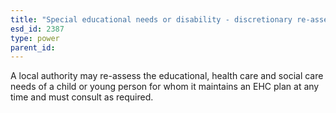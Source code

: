 ```yaml
---
title: "Special educational needs or disability - discretionary re-assessment of EHC plan"
esd_id: 2387
type: power
parent_id:  
---
```


A local authority may re-assess the educational, health care and social care needs of a child or young person for whom it maintains an EHC plan at any time and must consult as required.

